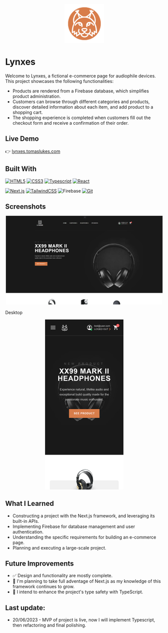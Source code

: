 <p align="center">
  <img src="./public/assets/images/github-screenshots/logo-rounded.png" alt="Project Logo" 
  style="width:125px" />
</p>

# Lynxes

Welcome to Lynxes, a fictional e-commerce page for audiophile devices. This project showcases the following functionalities:

- Products are rendered from a Firebase database, which simplifies product administration.
- Customers can browse through different categories and products, discover detailed information about each item, and add product to a shopping cart.
- The shopping experience is completed when customers fill out the checkout form and receive a confirmation of their order.

## Live Demo

👉 [lynxes.tomaslukes.com](https://lynxes.tomaslukes.com)

## Built With

<p align="left">

<a href="https://developer.mozilla.org/en-US/docs/Glossary/HTML5" target="_blank" rel="noreferrer"><img src="https://raw.githubusercontent.com/danielcranney/readme-generator/main/public/icons/skills/html5-colored.svg" width="36" height="36" alt="HTML5" /></a>
<a href="https://www.w3.org/TR/CSS/#css" target="_blank" rel="noreferrer"><img src="https://raw.githubusercontent.com/danielcranney/readme-generator/main/public/icons/skills/css3-colored.svg" width="36" height="36" alt="CSS3" /></a>
<a href="https://developer.mozilla.org/en-US/docs/Web/Typescript" target="_blank" rel="noreferrer"><img src="https://raw.githubusercontent.com/danielcranney/readme-generator/main/public/icons/skills/typescript-colored.svg" width="36" height="36" alt="Typescript" /></a>
<a href="https://reactjs.org/" target="_blank" rel="noreferrer"><img src="https://raw.githubusercontent.com/danielcranney/readme-generator/main/public/icons/skills/react-colored.svg" width="36" height="36" alt="React" /></a>

</p>

<p align="left">
<a href="https://nextjs.org/" target="_blank" rel="noreferrer"><img src="https://d2nir1j4sou8ez.cloudfront.net/wp-content/uploads/2021/12/nextjs-boilerplate-logo.png" width="36" height="36" alt="Next.js" /></a>
  <a href="https://firebase.google.com/" target="_blank" rel="noreferrer">
<a href="https://tailwindcss.com/" target="_blank" rel="noreferrer"><img src="https://raw.githubusercontent.com/danielcranney/readme-generator/main/public/icons/skills/tailwindcss-colored.svg" width="36" height="36" alt="TailwindCSS" /></a>
    <img src="https://www.tomaslukes.com/assets/images/icons/tech/firebase-colored.svg" width="36" height="36" alt="Firebase" />
  </a>
<a href="https://git-scm.com/" target="_blank" rel="noreferrer"><img src="https://raw.githubusercontent.com/danielcranney/readme-generator/main/public/icons/skills/git-colored.svg" width="36" height="36" alt="Git" /></a>
</p>

## Screenshots

<p align="center">
  <img src="./public/assets/images/github-screenshots/lynxes-screenshot-desktop.PNG" alt="Screenshot of page displayed on desktop" width="500" />
</p>

Desktop

<p align="center">
  <img src="./public/assets/images/github-screenshots/lynxes-screenshot-mobile.png" alt="Screenshot of page displayed on mobile" width="250" />
</p>

## What I Learned

- Constructing a project with the Next.js framework, and leveraging its built-in APIs.
- Implementing Firebase for database management and user authentication.
- Understanding the specific requirements for building an e-commerce page.
- Planning and executing a large-scale project.

## Future Improvements

- ✅ Design and functionality are mostly complete.
- 👷 I'm planning to take full adventage of Next.js as my knowledge of this framework continues to grow.
- 👷 I intend to enhance the project's type safety with TypeScript.

## Last update:

- 20/06/2023 - MVP of project is live, now I will implement Typescript, then refactoring and final polishing.
